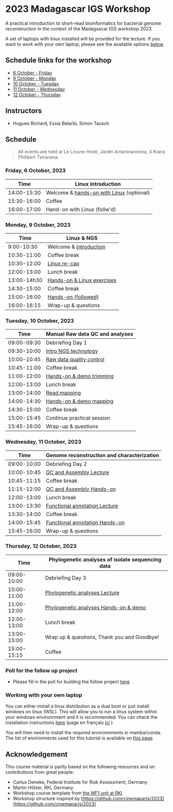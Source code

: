 # 2023 Madagascar IGS Workshop 

A practical introduction to short-read bioinformatics for bacterial genome reconstruction in the context of the Madagascar IGS workshop 2023.

A set of laptops with linux installed will be provided for the lecture. If you want to work with your own laptop, please see the available options [below](#5)

## Schedule links for the workshop
* [6 October - Friday](#0)
* [9 October - Monday](#1)  
* [10 October - Tuesday](#2)  
* [11 October - Wednesday](#3)  
* [12 October - Thursday](#4)  

## Instructors

* Hugues Richard, Essia Belarbi, Simon Tausch

## Schedule

> All events are held at Le Louvre Hotel,
> Jardin Antaninarenina, 4 Kiana Philibert Tsiranana.

### <a name="0"></a> Friday, 6 October, 2023
| Time        | Linux introduction |
| --          | --               |
| 14:00-15:30 | Welcome & [hands-on with Linux](day00-friday/intro.md) (optional)|
| 15:30-16:00 | Coffee | 
| 16:00-17:00 | Hand-on with Linux (follw'd) | 


### <a name="1"></a> Monday, 9 October, 2023
| Time        | Linux & NGS |
| --          | --               |
| 9:00-10:30 | Welcome & [introduction](day01-monday/general.md) |
| 10:30-11:00 | Coffee break | 
| 10:30-12:00 | [Linux re-cap](day01-monday/linux.md) |
| 12:00-13:00 | Lunch break |
| 13:00-14h30 | [Hands-on & Linux exercises](day01-monday/general.md)
| 14:30-15:00 | Coffee break |
| 15:00-16:00 | [Hands-on (followed)](day01-monday/general.md) |
| 16:00-16:15 | Wrap-up & questions |

### <a name="2"></a> Tuesday, 10 October, 2023

| Time        | Manual Raw data QC and analyses|
| --          | --               |
| 09:00-09:30 | Debriefing Day 1 |
| 09:30-10:00 | [Intro NGS technology](day02-tuesday/README.md) | 
| 10:00-10:45 | [Raw data quality control](day02-tuesday/trimming.md) |
| 10:45-11:00 | Coffee break |
| 11:00-12:00 | [Hands-on & demo trimming](day02-tuesday/trimming.md) |
| 12:00-13:00 | Lunch break |
| 13:00-14:00 | [Read mapping](day02-tuesday/mapping.md) |
| 14:00-14:30 | [Hands-on & demo mapping](day02-tuesday/mapping.md) |
| 14:30-15:00 | Coffee break |
| 15:00-15:45 | Continue practical session |
| 15:45-16:00 | Wrap-up & questions |


### <a name="3"></a> Wednesday, 11 October, 2023

| Time        | Genome reconstruction and characterization |
| --          | --               |
| 09:00-10:00 | Debriefing Day 2 |
| 10:00-10:45 | [QC and Assembly Lecture](day03-wednesday/aquamis.md) |
| 10:45-11:15 | Coffee break |
| 11:15-12:00 | [QC and Assembly Hands-on](day03-wednesday/aquamis.md) |
| 12:00-13:00 | Lunch break |
| 13:00-13:30 | [Functional annotation Lecture](day03-wednesday/functionalannotation.md) |
| 13:30-14:00 | Coffee break |
| 14:00-15:45 | [Functional annotation Hands-on](day03-wednesday/functionalannotation.md) |
| 15:45-16:00 | Wrap-up & questions |

### <a name="4"></a> Thursday, 12 October, 2023

| Time        | Phylogenetic analyses of isolate sequencing data |
| --          | --               |
| 09:00-10:00 | Debriefing Day 3 |
| 10:00-11:00 | [Phylogenetic analyses Lecture](day04-thursday/phylogeny.md) |
| 11:00-12:00 | [Phylogenetic analyses Hands-on & demo](day04-thursday/phylogeny.md) |
| 12:00-13:00 | Lunch break |
| 13:00-15:00 | Wrap up & questions, Thank you and Goodbye!|
| 15:00-15:15 | Coffee |

### <a name="poll"></a> Poll for the follow up project

* Please fill in the poll for building the follow project [here](https://forms.gle/xXr22ENsactZkiNR8)


### <a name="5"></a> Working with your own laptop

You can either install a linux distribution as a dual boot or just install windows on linux (WSL). This will allow you to run a linux system within your windows environnment and it is recommended. You can check the installation instructions [here](https://learn.microsoft.com/en-us/windows/wsl/install) (page en français [ici](https://learn.microsoft.com/fr-fr/windows/wsl/install) )

You will then need to install the required environnments in mamba/conda. The list of environments used for this tutorial is available on [this page](mamba_commands.md)

## Acknowledgement

This course material is partly based on the following resources and on contributions from great people:

* Carlus Deneke, Federal Institute for Risk Assessment, Germany
* Martin Hölzer, RKI, Germany
* Workshop course template from [the MF1 unit at RKI](https://github.com/rki-mf1/)
* Workshop structure inspired by [https://github.com/cinemaparis/2023](https://github.com/cinemaparis/2023)

